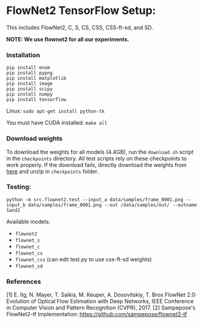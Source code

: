 # FlowNet2 TensorFlow Setup:
This includes FlowNet2, C, S, CS, CSS, CSS-ft-sd, and SD.

**NOTE: We use flownet2 for all our experiments.**


### Installation
```
pip install enum
pip install pypng
pip install matplotlib
pip install image
pip install scipy
pip install numpy
pip install tensorflow
```

Linux:
`sudo apt-get install python-tk`

You must have CUDA installed:
`make all`

### Download weights
To download the weights for all models (4.4GB), run the `download.sh` script in the `checkpoints` directory. All test scripts rely on these checkpoints to work properly. 
If the download fails, directly download the weights from [here](https://doc-0g-b4-docs.googleusercontent.com/docs/securesc/diuhiier8f3lbm44v9p44d1n6o10ft4n/nog1d2rv5rt7lh5iam2669nd7t55p979/1529805600000/18093896044146087554/18093896044146087554/1B4Mdy2m_FPqSC16Z0LPsmsZaa-H9rTZD?e=download&h=09221738537919217220&nonce=mqtog9d488cog&user=18093896044146087554&hash=ft9ejlhjrrvlaotcnput6vo62fmgmfn2) and unzip in `checkpoints` folder.

### Testing: 
```
python -m src.flownet2.test --input_a data/samples/frame_0001.png --input_b data/samples/frame_0001.png --out /data/samples/out/ --outname 1and2
```

Available models:
* `flownet2`
* `flownet_s`
* `flownet_c`
* `flownet_cs`
* `flownet_css` (can edit test.py to use css-ft-sd weights)
* `flownet_sd`

### References
[1] E. Ilg, N. Mayer, T. Saikia, M. Keuper, A. Dosovitskiy, T. Brox
FlowNet 2.0: Evolution of Optical Flow Estimation with Deep Networks,
IEEE Conference in Computer Vision and Pattern Recognition (CVPR), 2017.
[2] Sampepose's FlowNet2-tf Implementation: https://github.com/sampepose/flownet2-tf
